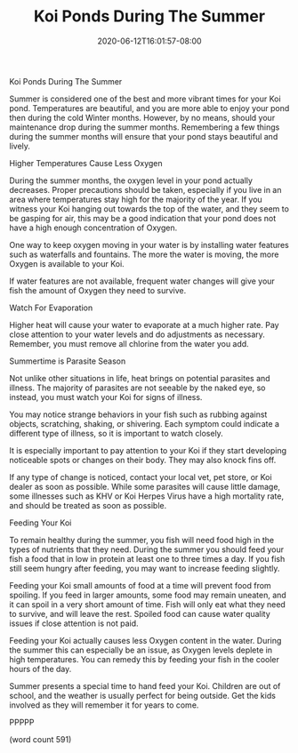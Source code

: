 ﻿---
title: "Koi Ponds During The Summer"
date: 2020-06-12T16:01:57-08:00
description: "Koi txt Tips for Web Success"
featured_image: "/images/Koi txt.jpg"
tags: ["Koi txt"]
---

Koi Ponds During The Summer

Summer is considered one of the best and more vibrant times for your Koi pond. Temperatures are beautiful, and you are more able to enjoy your pond then during the cold Winter months. However, by no means, should your maintenance drop during the summer months. Remembering a few things during the summer months will ensure that your pond stays beautiful and lively.

Higher Temperatures Cause Less Oxygen 

During the summer months, the oxygen level in your pond actually decreases. Proper precautions should be taken, especially if you live in an area where temperatures stay high for the majority of the year. If you witness your Koi hanging out towards the top of the water, and they seem to be gasping for air, this may be a good indication that your pond does not have a high enough concentration of Oxygen.

One way to keep oxygen moving in your water is by installing water features such as waterfalls and fountains. The more the water is moving, the more Oxygen is available to your Koi.  

If water features are not available, frequent water changes will give your fish the amount of Oxygen they need to survive. 

Watch For Evaporation

Higher heat will cause your water to evaporate at a much higher rate. Pay close attention to your water levels and do adjustments as necessary. Remember, you must remove all chlorine from the water you add. 

Summertime is Parasite Season

Not unlike other situations in life, heat brings on potential parasites and illness. The majority of parasites are not seeable by the naked eye, so instead, you must watch your Koi for signs of illness.

You may notice strange behaviors in your fish such as rubbing against objects, scratching, shaking, or shivering. Each symptom could indicate a different type of illness, so it is important to watch closely.

It is especially important to pay attention to your Koi if they start developing noticeable spots or changes on their body. They may also knock fins off. 

If any type of change is noticed, contact your local vet, pet store, or Koi dealer as soon as possible. While some parasites will cause little damage, some illnesses such as KHV or Koi Herpes Virus have a high mortality rate, and should be treated as soon as possible.

Feeding Your Koi

To remain healthy during the summer, you fish will need food high in the types of nutrients that they need. During the summer you should feed your fish a food that in low in protein at least one to three times a day. If you fish still seem hungry after feeding, you may want to increase feeding slightly.

Feeding your Koi small amounts of food at a time will prevent food from spoiling. If you feed in larger amounts, some food may remain uneaten, and it can spoil in a very short amount of time.  Fish will only eat what they need to survive, and will leave the rest. Spoiled food can cause water quality issues if close attention is not paid.

Feeding your Koi actually causes less Oxygen content in the water. During the summer this can especially be an issue, as Oxygen levels deplete in high temperatures. You can remedy this by feeding your fish in the cooler hours of the day.

Summer presents a special time to hand feed your Koi. Children are out of school, and the weather is usually perfect for being outside. Get the kids involved as they will remember it for years to come.

PPPPP

(word count 591)



